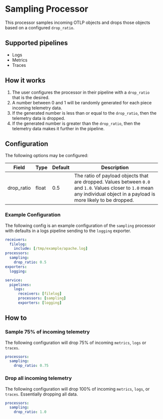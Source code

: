 # Sampling Processor

This processor samples incoming OTLP objects and drops those objects based on a configured `drop_ratio`.

## Supported pipelines

- Logs
- Metrics
- Traces

## How it works

1. The user configures the processor in their pipeline with a `drop_ratio` that is the desired.
2. A number between 0 and 1 will be randomly generated for each piece incoming telemetry data.
3. If the generated number is less than or equal to the `drop_ratio`, then the telemetry data is dropped.
4. If the generated number is greater than the `drop_ratio`, then the telemetry data makes it further in the pipeline.

## Configuration

The following options may be configured:

| Field | Type | Default | Description |
| -- | -- | -- | -- |
| drop_ratio | float | 0.5 | The ratio of payload objects that are dropped. Values between `0.0` and `1.0`. Values closer to `1.0` mean any individual object in a payload is more likely to be dropped. |

### Example Configuration

The following config is an example configuration of the `sampling` processor with defaults in a logs pipeline sending to the `logging` exporter.

```yaml
receivers:
  filelog:
    include: [/tmp/example/apache.log]
processors:
  sampling:
    drop_ratio: 0.5
exporters:
  logging:

service:
  pipelines:
    logs:
      receivers: [filelog]
      processors: [sampling]
      exporters: [logging]
```

## How to

### Sample 75% of incoming telemetry

The following configuration will drop 75% of incoming `metrics`, `logs` or `traces`.

```yaml
processors:
  sampling:
    drop_ratio: 0.75
```

### Drop all incoming telemetry

The following configuration will drop 100% of incoming `metrics`, `logs`, or `traces`. Essentially dropping all data.

```yaml
processors:
  sampling:
    drop_ratio: 1.0
```

